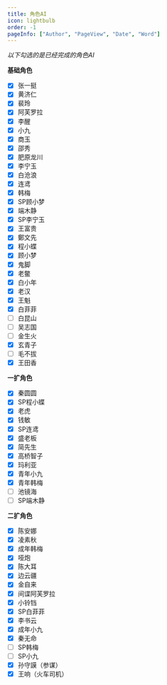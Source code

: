 ```yaml
---
title: 角色AI
icon: lightbulb
order: -1
pageInfo: ["Author", "PageView", "Date", "Word"]
---
```


*以下勾选的是已经完成的角色AI*

**基础角色**

- [x] 张一挺
- [x] 黄济仁
- [x] 裴玲
- [x] 阿芙罗拉
- [x] 李醒
- [x] 小九
- [x] 商玉
- [x] 邵秀
- [x] 肥原龙川
- [x] 李宁玉
- [x] 白沧浪
- [x] 连鸢
- [x] 韩梅
- [x] SP顾小梦
- [x] 端木静
- [x] SP李宁玉
- [x] 王富贵
- [x] 鄭文先
- [x] 程小蝶
- [x] 顾小梦
- [x] 鬼脚
- [x] 老鳖
- [x] 白小年
- [x] 老汉
- [x] 王魁
- [x] 白菲菲
- [ ] 白昆山
- [ ] 吴志国
- [ ] 金生火
- [x] 玄青子
- [ ] 毛不拔
- [x] 王田香

**一扩角色**

- [x] 秦圆圆
- [x] SP程小蝶
- [x] 老虎
- [x] 钱敏
- [x] SP连鸢
- [x] 盛老板
- [x] 简先生
- [x] 高桥智子
- [x] 玛利亚
- [x] 青年小九
- [x] 青年韩梅
- [ ] 池镜海
- [ ] SP端木静

**二扩角色**

- [x] 陈安娜
- [x] 凌素秋
- [x] 成年韩梅
- [x] 哑炮
- [x] 陈大耳
- [x] 边云疆
- [x] 金自来
- [x] 间谍阿芙罗拉
- [x] 小铃铛
- [x] SP白菲菲
- [x] 李书云
- [x] 成年小九
- [x] 秦无命
- [ ] SP韩梅
- [ ] SP小九
- [x] 孙守謨（参谋）
- [x] 王响（火车司机）
